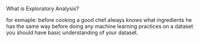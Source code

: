 What is Exploratory Analysis?

for exmaple: before cooking a good chef always knows 
what ingredients he has the same way before doing any machine learning
practices on a dataset you should have basic understanding of your dataset.


